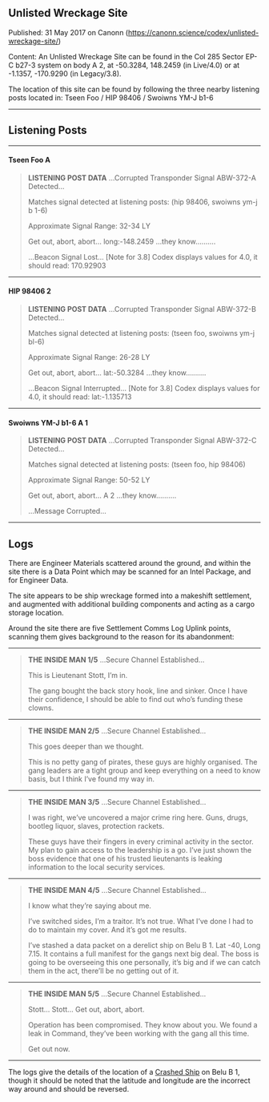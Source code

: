 ## Unlisted Wreckage Site

Published: 31 May 2017 on Canonn (https://canonn.science/codex/unlisted-wreckage-site/)

Content: An Unlisted Wreckage Site can be found in the Col 285 Sector EP-C b27-3 system on body A 2, at -50.3284, 148.2459 (in Live/4.0) or at -1.1357, -170.9290 (in Legacy/3.8).

The location of this site can be found by following the three nearby listening posts located in:
Tseen Foo / HIP 98406 / Swoiwns YM-J b1-6

* * *

## Listening Posts

* * *

#### Tseen Foo A

> 
> **LISTENING POST DATA**
> …Corrupted Transponder Signal ABW-372-A Detected…
> 
> Matches signal detected at listening posts: (hip 98406, swoiwns ym-j b 1-6)
> 
> Approximate Signal Range: 32-34 LY
> 
> Get out, abort, abort… long:-148.2459 …they know……….
> 
> …Beacon Signal Lost…
> [Note for 3.8] Codex displays values for 4.0, it should read: 170.92903

* * *

#### HIP 98406 2

> 
> **LISTENING POST DATA**
> …Corrupted Transponder Signal ABW-372-B Detected…
> 
> Matches signal detected at listening posts: (tseen foo, swoiwns ym-j bl-6)
> 
> Approximate Signal Range: 26-28 LY
> 
> Get out, abort, abort… lat:-50.3284 …they know……….
> 
> …Beacon Signal Interrupted…
> [Note for 3.8] Codex displays values for 4.0, it should read: lat:-1.135713

* * *

#### Swoiwns YM-J b1-6 A 1

> 
> **LISTENING POST DATA**
> …Corrupted Transponder Signal ABW-372-C Detected…
> 
> Matches signal detected at listening posts: (tseen foo, hip 98406)
> 
> Approximate Signal Range: 50-52 LY
> 
> Get out, abort, abort… A 2 …they know……….
> 
> …Message Corrupted…
> 
> 

* * *

## Logs

There are Engineer Materials scattered around the ground, and within the site there is a Data Point which may be scanned for an Intel Package, and for Engineer Data.

The site appears to be ship wreckage formed into a makeshift settlement, and augmented with additional building components and acting as a cargo storage location.

Around the site there are five Settlement Comms Log Uplink points, scanning them gives background to the reason for its abandonment:

* * *

> 
> **THE INSIDE MAN 1/5**
> …Secure Channel Established…
> 
> This is Lieutenant Stott, I’m in.
> 
>  The gang bought the back story hook, line and sinker. Once I have their confidence, I should be able to find out who’s funding these clowns.

* * *

> 
> **THE INSIDE MAN 2/5**
> …Secure Channel Established…
> 
> This goes deeper than we thought.
> 
> This is no petty gang of pirates, these guys are highly organised. The gang leaders are a tight group and keep everything on a need to know basis, but I think I’ve found my way in.

* * *

> 
> **THE INSIDE MAN 3/5**
> …Secure Channel Established…
> 
> I was right, we’ve uncovered a major crime ring here. Guns, drugs, bootleg liquor, slaves, protection rackets.
> 
> These guys have their fingers in every criminal activity in the sector. My plan to gain access to the leadership is a go. I’ve just shown the boss evidence that one of his trusted lieutenants is leaking information to the local security services.

* * *

> 
> **THE INSIDE MAN 4/5**
> …Secure Channel Established…
> 
> I know what they’re saying about me.
> 
> I’ve switched sides, I’m a traitor. It’s not true. What I’ve done I had to do to maintain my cover. And it’s got me results.
> 
> I’ve stashed a data packet on a derelict ship on Belu B 1. Lat -40, Long 7.15. It contains a full manifest for the gangs next big deal. The boss is going to be overseeing this one personally, it’s big and if we can catch them in the act, there’ll be no getting out of it.

* * *

> 
> **THE INSIDE MAN 5/5**
> …Secure Channel Established…
> 
> Stott… Stott… Get out, abort, abort.
> 
> Operation has been compromised. They know about you. We found a leak in Command, they’ve been working with the gang all this time.
> 
> Get out now.

* * *

The logs give the details of the location of a [Crashed Ship](https://canonn.science/codex/belu-crashed-ship/) on Belu B 1, though it should be noted that the latitude and longitude are the incorrect way around and should be reversed.